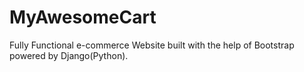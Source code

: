 # MyAwesomeCart
Fully Functional e-commerce Website built with the help of Bootstrap powered by Django(Python).
